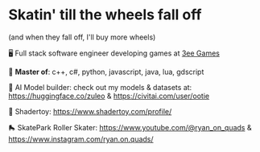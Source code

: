 # Skatin' till the wheels fall off
(and when they fall off, I'll buy more wheels)

🖥️ Full stack software engineer developing games at [3ee Games](https://3ee.com)

🐐 **Master of**: c++, c#, python, javascript, java, lua, gdscript

🤖 AI Model builder: check out my models & datasets at: https://huggingface.co/zuleo & https://civitai.com/user/ootie

🎨 Shadertoy: https://www.shadertoy.com/profile/

🛼 SkatePark Roller Skater: https://www.youtube.com/@ryan_on_quads & https://www.instagram.com/ryan.on.quads/
